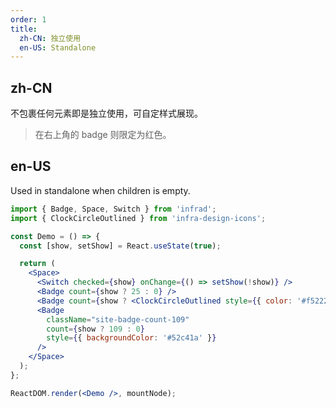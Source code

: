 ```yaml
---
order: 1
title:
  zh-CN: 独立使用
  en-US: Standalone
---
```


## zh-CN

不包裹任何元素即是独立使用，可自定样式展现。

> 在右上角的 badge 则限定为红色。

## en-US

Used in standalone when children is empty.

```jsx
import { Badge, Space, Switch } from 'infrad';
import { ClockCircleOutlined } from 'infra-design-icons';

const Demo = () => {
  const [show, setShow] = React.useState(true);

  return (
    <Space>
      <Switch checked={show} onChange={() => setShow(!show)} />
      <Badge count={show ? 25 : 0} />
      <Badge count={show ? <ClockCircleOutlined style={{ color: '#f5222d' }} /> : 0} />
      <Badge
        className="site-badge-count-109"
        count={show ? 109 : 0}
        style={{ backgroundColor: '#52c41a' }}
      />
    </Space>
  );
};

ReactDOM.render(<Demo />, mountNode);
```

